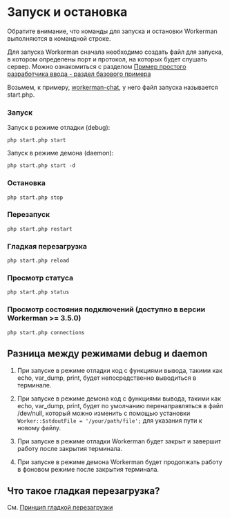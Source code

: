 # Запуск и остановка

Обратите внимание, что команды для запуска и остановки Workerman выполняются в командной строке.

Для запуска Workerman сначала необходимо создать файл для запуска, в котором определены порт и протокол, на которых будет слушать сервер. Можно ознакомиться с разделом [Пример простого разработчика ввода - раздел базового примера](../getting-started/simple-example.md)

Возьмем, к примеру, [workerman-chat](https://www.workerman.net/workerman-chat), у него файл запуска называется start.php.

### Запуск

Запуск в режиме отладки (debug):

 ```php start.php start```

Запуск в режиме демона (daemon):

 ```php start.php start -d```

### Остановка
 ```php start.php stop```

### Перезапуск
 ```php start.php restart```

### Гладкая перезагрузка
 ```php start.php reload```

### Просмотр статуса
 ```php start.php status```
 
### Просмотр состояния подключений (доступно в версии Workerman >= 3.5.0)
```php start.php connections```



## Разница между режимами debug и daemon

1. При запуске в режиме отладки код с функциями вывода, такими как echo, var_dump, print, будет непосредственно выводиться в терминале.

2. При запуске в режиме демона код с функциями вывода, такими как echo, var_dump, print, будет по умолчанию перенаправляться в файл /dev/null, который можно изменить с помощью установки ```Worker::$stdoutFile = '/your/path/file';``` для указания пути к новому файлу.

3. При запуске в режиме отладки Workerman будет закрыт и завершит работу после закрытия терминала.

4. При запуске в режиме демона Workerman будет продолжать работу в фоновом режиме после закрытия терминала.


## Что такое гладкая перезагрузка?

См. [Принцип гладкой перезагрузки](../faq/reload-principle.md)

